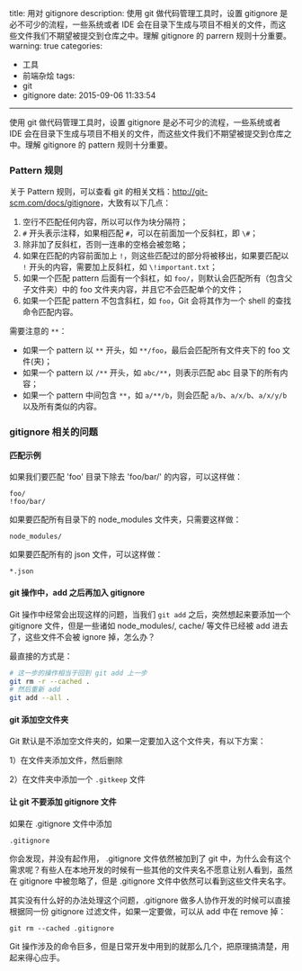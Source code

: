 title: 用对 gitignore
description: 使用 git 做代码管理工具时，设置 gitignore 是必不可少的流程，一些系统或者 IDE 会在目录下生成与项目不相关的文件，而这些文件我们不期望被提交到仓库之中。理解 gitignore 的 parrern 规则十分重要。
warning: true
categories:
  - 工具
  - 前端杂烩
tags:
  - git
  - gitignore
date: 2015-09-06 11:33:54
---


使用 git 做代码管理工具时，设置 gitignore 是必不可少的流程，一些系统或者 IDE 会在目录下生成与项目不相关的文件，而这些文件我们不期望被提交到仓库之中。理解 gitignore 的 pattern 规则十分重要。

<!-- more -->

### Pattern 规则

关于 Pattern 规则，可以查看 git 的相关文档：<http://git-scm.com/docs/gitignore>，大致有以下几点：

1. 空行不匹配任何内容，所以可以作为块分隔符；
2. `#` 开头表示注释，如果相匹配 `#`，可以在前面加一个反斜杠，即 `\#`；
3. 除非加了反斜杠，否则一连串的空格会被忽略；
4. 如果在匹配的内容前面加上 `!`，则这些匹配过的部分将被移出，如果要匹配以 `!` 开头的内容，需要加上反斜杠，如 `\!important.txt`；
5. 如果一个匹配 pattern 后面有一个斜杠，如 `foo/`，则默认会匹配所有（包含父子文件夹）中的 foo 文件夹内容，并且它不会匹配单个的文件；
6. 如果一个匹配 pattern 不包含斜杠，如 `foo`，Git 会将其作为一个 shell 的查找命令匹配内容。

需要注意的 `**`：

- 如果一个 pattern 以 `**` 开头，如 `**/foo`，最后会匹配所有文件夹下的 foo 文件(夹)；
- 如果一个 pattern 以 `/**` 开头，如 `abc/**`，则表示匹配 abc 目录下的所有内容；
- 如果一个 pattern 中间包含 `**`，如 `a/**/b`，则会匹配 `a/b`、`a/x/b`、`a/x/y/b` 以及所有类似的内容。

### gitignore 相关的问题

#### 匹配示例

如果我们要匹配 'foo' 目录下除去 'foo/bar/' 的内容，可以这样做：

```
foo/
!foo/bar/
```

如果要匹配所有目录下的 node_modules 文件夹，只需要这样做：

```
node_modules/
```

如果要匹配所有的 json 文件，可以这样做：

```
*.json
```

#### git 操作中，add 之后再加入 gitignore

Git 操作中经常会出现这样的问题，当我们 `git add` 之后，突然想起来要添加一个 gitignore 文件，但是一些诸如 node_modules/, cache/ 等文件已经被 add 进去了，这些文件不会被 ignore 掉，怎么办？

最直接的方式是：

```bash
# 这一步的操作相当于回到 git add 上一步
git rm -r --cached .
# 然后重新 add
git add --all .
```

#### git 添加空文件夹

Git 默认是不添加空文件夹的，如果一定要加入这个文件夹，有以下方案：

1）在文件夹添加文件，然后删除

2）在文件夹中添加一个 `.gitkeep` 文件

#### 让 git 不要添加 gitignore 文件

如果在 .gitignore 文件中添加

```
.gitignore
```

你会发现，并没有起作用， .gitignore 文件依然被加到了 git 中，为什么会有这个需求呢？有些人在本地开发的时候有一些其他的文件夹名不愿意让别人看到，虽然在 gitignore 中被忽略了，但是 .gitignore 文件中依然可以看到这些文件夹名字。

其实没有什么好的办法处理这个问题，.gitignore 做多人协作开发的时候可以直接根据同一份 gitignore 过滤文件，如果一定要做，可以从 add 中在 remove 掉：

```
git rm --cached .gitignore
```

Git 操作涉及的命令巨多，但是日常开发中用到的就那么几个，把原理搞清楚，用起来得心应手。